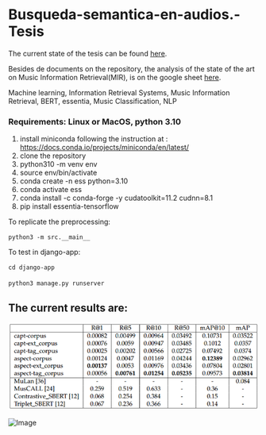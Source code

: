 # Busqueda-semantica-en-audios.-Tesis

The current state of the tesis can be found [here](https://github.com/NileyGF/Busqueda-semantica-en-audios.-Tesis/blob/main/docs/Recuperaci%C3%B3n_sem%C3%A1ntica_de_m%C3%BAsica_utilizando_embeddings_y_modelos_de_clasificaci%C3%B3n.pdf).

Besides de documents on the repository, the analysis of the state of the art on Music Information Retrieval(MIR), is on the google sheet [here](https://docs.google.com/spreadsheets/d/1_MJO6jbfSJLG0gLDlu911yQ0zc3quQeut_394DEvVk4/edit?usp=sharing).

Machine learning, Information Retrieval Systems, Music Information Retrieval, BERT, essentia, Music Classification, NLP

### Requirements: Linux or MacOS, python 3.10

1. install miniconda following the instruction at : https://docs.conda.io/projects/miniconda/en/latest/ 
2. clone the repository 
3. python310 -m venv env
4. source env/bin/activate
5. conda create -n ess python=3.10
6. conda activate ess
7. conda install -c conda-forge -y cudatoolkit=11.2 cudnn=8.1
8. pip install essentia-tensorflow

To replicate the preprocessing:

    python3 -m src.__main__

To test in django-app:

    cd django-app

    python3 manage.py runserver

## The current results are:

![Image](evaluations.png)

![Image](hits_evaluations.png)